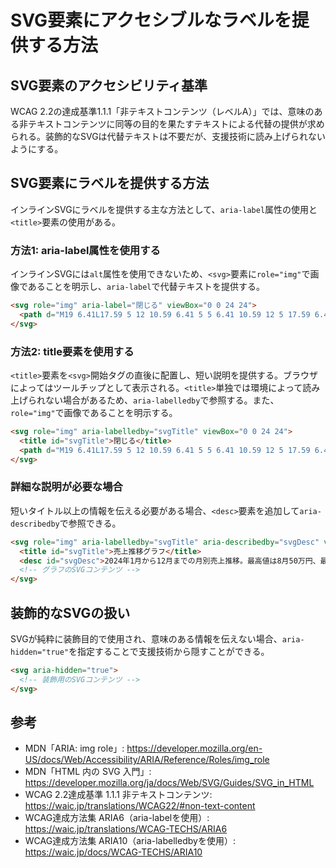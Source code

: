 # SVG要素にアクセシブルなラベルを提供する方法

## SVG要素のアクセシビリティ基準

WCAG 2.2の達成基準1.1.1「非テキストコンテンツ（レベルA）」では、意味のある非テキストコンテンツに同等の目的を果たすテキストによる代替の提供が求められる。装飾的なSVGは代替テキストは不要だが、支援技術に読み上げられないようにする。

## SVG要素にラベルを提供する方法

インラインSVGにラベルを提供する主な方法として、`aria-label`属性の使用と`<title>`要素の使用がある。

### 方法1: aria-label属性を使用する

インラインSVGには`alt`属性を使用できないため、`<svg>`要素に`role="img"`で画像であることを明示し、`aria-label`で代替テキストを提供する。

```html
<svg role="img" aria-label="閉じる" viewBox="0 0 24 24">
  <path d="M19 6.41L17.59 5 12 10.59 6.41 5 5 6.41 10.59 12 5 17.59 6.41 19 12 13.41 17.59 19 19 17.59 13.41 12z"/>
</svg>
```

### 方法2: title要素を使用する

`<title>`要素を`<svg>`開始タグの直後に配置し、短い説明を提供する。ブラウザによってはツールチップとして表示される。`<title>`単独では環境によって読み上げられない場合があるため、`aria-labelledby`で参照する。また、`role="img"`で画像であることを明示する。

```html
<svg role="img" aria-labelledby="svgTitle" viewBox="0 0 24 24">
  <title id="svgTitle">閉じる</title>
  <path d="M19 6.41L17.59 5 12 10.59 6.41 5 5 6.41 10.59 12 5 17.59 6.41 19 12 13.41 17.59 19 19 17.59 13.41 12z"/>
</svg>
```

### 詳細な説明が必要な場合

短いタイトル以上の情報を伝える必要がある場合、`<desc>`要素を追加して`aria-describedby`で参照できる。

```html
<svg role="img" aria-labelledby="svgTitle" aria-describedby="svgDesc" viewBox="0 0 400 300">
  <title id="svgTitle">売上推移グラフ</title>
  <desc id="svgDesc">2024年1月から12月までの月別売上推移。最高値は8月50万円、最低値は2月30万円。</desc>
  <!-- グラフのSVGコンテンツ -->
</svg>
```

## 装飾的なSVGの扱い

SVGが純粋に装飾目的で使用され、意味のある情報を伝えない場合、`aria-hidden="true"`を指定することで支援技術から隠すことができる。

```html
<svg aria-hidden="true">
  <!-- 装飾用のSVGコンテンツ -->
</svg>
```

## 参考

- MDN「ARIA: img role」: https://developer.mozilla.org/en-US/docs/Web/Accessibility/ARIA/Reference/Roles/img_role
- MDN「HTML 内の SVG 入門」: https://developer.mozilla.org/ja/docs/Web/SVG/Guides/SVG_in_HTML
- WCAG 2.2達成基準 1.1.1 非テキストコンテンツ: https://waic.jp/translations/WCAG22/#non-text-content
- WCAG達成方法集 ARIA6（aria-labelを使用）: https://waic.jp/translations/WCAG-TECHS/ARIA6
- WCAG達成方法集 ARIA10（aria-labelledbyを使用）: https://waic.jp/docs/WCAG-TECHS/ARIA10
